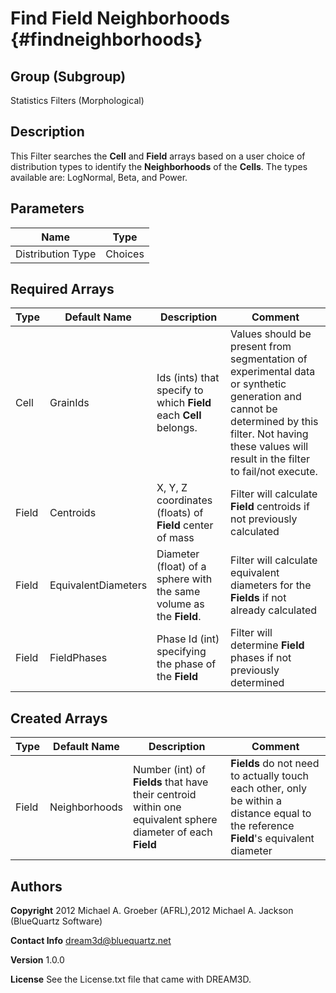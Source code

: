 Find Field Neighborhoods {#findneighborhoods}
======

## Group (Subgroup) ##
Statistics Filters (Morphological)

## Description ##
This Filter searches the __Cell__ and __Field__ arrays based on a user choice of distribution types to identify the __Neighborhoods__ of the __Cells__. The types available are: LogNormal, Beta, and Power.

## Parameters ##

| Name | Type |
|------|------|
| Distribution Type | Choices |

## Required Arrays ##

| Type | Default Name | Description | Comment |
|------|--------------|-------------|---------|
| Cell | GrainIds | Ids (ints) that specify to which **Field** each **Cell** belongs. | Values should be present from segmentation of experimental data or synthetic generation and cannot be determined by this filter. Not having these values will result in the filter to fail/not execute. |
| Field | Centroids | X, Y, Z coordinates (floats) of **Field** center of mass | Filter will calculate **Field** centroids if not previously calculated |
| Field | EquivalentDiameters | Diameter (float) of a sphere with the same volume as the **Field**. | Filter will calculate equivalent diameters for the **Fields** if not already calculated |
| Field | FieldPhases | Phase Id (int) specifying the phase of the **Field** | Filter will determine **Field** phases if not previously determined |

## Created Arrays ##

| Type | Default Name | Description | Comment |
|------|--------------|-------------|---------|
| Field | Neighborhoods | Number (int) of **Fields** that have their centroid within one equivalent sphere diameter of each **Field** | **Fields** do not need to actually touch each other, only be within a distance equal to the reference **Field**'s equivalent diameter |

## Authors ##

**Copyright** 2012 Michael A. Groeber (AFRL),2012 Michael A. Jackson (BlueQuartz Software)

**Contact Info** dream3d@bluequartz.net

**Version** 1.0.0

**License**  See the License.txt file that came with DREAM3D.



